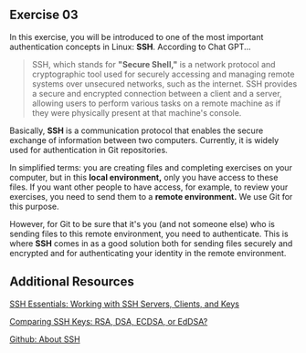 ## Exercise 03

In this exercise, you will be introduced to one of the most important authentication concepts in Linux: **SSH**. According to Chat GPT...

> SSH, which stands for **"Secure Shell,"** is a network protocol and cryptographic tool used for securely accessing and managing remote systems over unsecured networks, such as the internet. SSH provides a secure and encrypted connection between a client and a server, allowing users to perform various tasks on a remote machine as if they were physically present at that machine's console.

Basically, **SSH** is a communication protocol that enables the secure exchange of information between two computers. Currently, it is widely used for authentication in Git repositories.

In simplified terms: you are creating files and completing exercises on your computer, but in this **local environment,** only you have access to these files. If you want other people to have access, for example, to review your exercises, you need to send them to a **remote environment.** We use Git for this purpose.

However, for Git to be sure that it's you (and not someone else) who is sending files to this remote environment, you need to authenticate. This is where **SSH** comes in as a good solution both for sending files securely and encrypted and for authenticating your identity in the remote environment.

## Additional Resources
[SSH Essentials: Working with SSH Servers, Clients, and Keys](https://www.digitalocean.com/community/tutorials/ssh-essentials-working-with-ssh-servers-clients-and-keys#generate-an-ssh-key-pair-with-a-larger-number-of-bits)<br>

[Comparing SSH Keys: RSA, DSA, ECDSA, or EdDSA?](https://goteleport.com/blog/comparing-ssh-keys/)<br>

[Github: About SSH](https://docs.github.com/en/authentication/connecting-to-github-with-ssh/about-ssh) <br>
